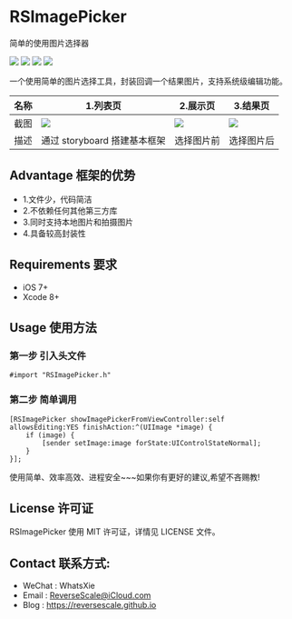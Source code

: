 # RSImagePicker
简单的使用图片选择器

![](https://img.shields.io/badge/platform-iOS-red.svg) 
![](https://img.shields.io/badge/language-Objective--C-orange.svg) 
![](https://img.shields.io/badge/download-791K-brightgreen.svg)
![](https://img.shields.io/badge/license-MIT%20License-brightgreen.svg) 

一个使用简单的图片选择工具，封装回调一个结果图片，支持系统级编辑功能。

| 名称 |1.列表页 |2.展示页 |3.结果页 |
| ------------- | ------------- | ------------- | ------------- |
| 截图 | ![](http://og1yl0w9z.bkt.clouddn.com/17-7-31/32630800.jpg) | ![](http://og1yl0w9z.bkt.clouddn.com/17-7-31/99434463.jpg) | ![](http://og1yl0w9z.bkt.clouddn.com/17-7-31/83425022.jpg) |
| 描述 | 通过 storyboard 搭建基本框架 | 选择图片前 | 选择图片后 |


## Advantage 框架的优势
* 1.文件少，代码简洁
* 2.不依赖任何其他第三方库
* 3.同时支持本地图片和拍摄图片
* 4.具备较高封装性


## Requirements 要求
* iOS 7+
* Xcode 8+


## Usage 使用方法
### 第一步 引入头文件
```
#import "RSImagePicker.h"
```
### 第二步 简单调用
```
[RSImagePicker showImagePickerFromViewController:self allowsEditing:YES finishAction:^(UIImage *image) {
    if (image) {
        [sender setImage:image forState:UIControlStateNormal];
    }
}];
```

使用简单、效率高效、进程安全~~~如果你有更好的建议,希望不吝赐教!


## License 许可证
RSImagePicker 使用 MIT 许可证，详情见 LICENSE 文件。


## Contact 联系方式:
* WeChat : WhatsXie
* Email : ReverseScale@iCloud.com
* Blog : https://reversescale.github.io
